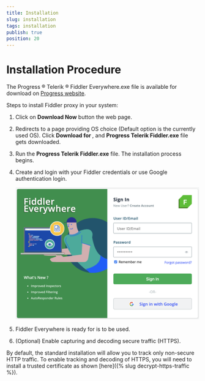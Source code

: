 ```yaml
---
title: Installation
slug: installation
tags: installation
publish: true
position: 20
---
```


# Installation Procedure 
 
The Progress ® Telerik ® Fiddler Everywhere.exe file is available for download on [Progress website](https://www.telerik.com/fiddler-everywhere). 

Steps to install Fiddler proxy in your system: 

1. Click on **Download Now** button the web page. 

2. Redirects to a page providing OS choice (Default option is the currently used OS). Click **Download for <Your-OS-here>**, and **Progress Telerik Fiddler.exe** file gets downloaded.

3. Run the **Progress Telerik Fiddler.exe** file. The installation process begins.

4. Create and login with your Fiddler credentials or use Google authentication login.

    ![login-screen](../images/login/login-screen-fiddler.png)

5. Fiddler Everywhere is ready for is to be used.

6. (Optional) Enable capturing and decoding secure traffic (HTTPS).

By default, the standard installation will allow you to track only non-secure HTTP traffic. To enable tracking and decoding of HTTPS, you will need to install a trusted certificate as shown [here]({% slug decrypt-https-traffic %}).